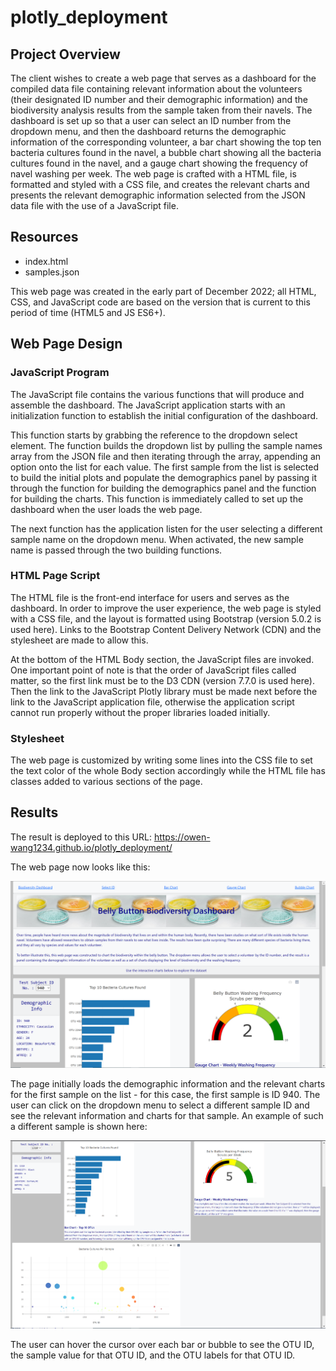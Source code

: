 # plotly_deployment

## Project Overview
The client wishes to create a web page that serves as a dashboard for the compiled data file containing relevant information about the volunteers (their designated ID number and their demographic information) and the biodiversity analysis results from the sample taken from their navels. The dashboard is set up so that a user can select an ID number from the dropdown menu, and then the dashboard returns the demographic information of the corresponding volunteer, a bar chart showing the top ten bacteria cultures found in the navel, a bubble chart showing all the bacteria cultures found in the navel, and a gauge chart showing the frequency of navel washing per week. The web page is crafted with a HTML file, is formatted and styled with a CSS file, and creates the relevant charts and presents the relevant demographic information selected from the JSON data file with the use of a JavaScript file.

## Resources

- index.html
- samples.json

This web page was created in the early part of December 2022; all HTML, CSS, and JavaScript code are based on the version that is current to this period of time (HTML5 and JS ES6+).

## Web Page Design

### JavaScript Program
The JavaScript file contains the various functions that will produce and assemble the dashboard. The JavaScript application starts with an initialization function to establish the initial configuration of the dashboard.

This function starts by grabbing the reference to the dropdown select element. The function builds the dropdown list by pulling the sample names array from the JSON file and then iterating through the array, appending an option onto the list for each value. The first sample from the list is selected to build the initial plots and populate the demographics panel by passing it through the function for building the demographics panel and the function for building the charts. This function is immediately called to set up the dashboard when the user loads the web page.

The next function has the application listen for the user selecting a different sample name on the dropdown menu. When activated, the new sample name is passed through the two building functions.

### HTML Page Script
The HTML file is the front-end interface for users and serves as the dashboard. In order to improve the user experience, the web page is styled with a CSS file, and the layout is formatted using Bootstrap (version 5.0.2 is used here). Links to the Bootstrap Content Delivery Network (CDN) and the stylesheet are made to allow this.

At the bottom of the HTML Body section, the JavaScript files are invoked. One important point of note is that the order of JavaScript files called matter, so the first link must be to the D3 CDN (version 7.7.0 is used here). Then the link to the JavaScript Plotly library must be made next before the link to the JavaScript application file, otherwise the application script cannot run properly without the proper libraries loaded initially.

### Stylesheet
The web page is customized by writing some lines into the CSS file to set the text color of the whole Body section accordingly while the HTML file has classes added to various sections of the page.

## Results
The result is deployed to this URL: https://owen-wang1234.github.io/plotly_deployment/

The web page now looks like this:

![The web page when initially loaded](https://github.com/Owen-Wang1234/plotly_deployment/blob/main/images/first.png)

The page initially loads the demographic information and the relevant charts for the first sample on the list - for this case, the first sample is ID 940. The user can click on the dropdown menu to select a different sample ID and see the relevant information and charts for that sample. An example of such a different sample is shown here:

![A different sample](https://github.com/Owen-Wang1234/plotly_deployment/blob/main/images/another.png)

The user can hover the cursor over each bar or bubble to see the OTU ID, the sample value for that OTU ID, and the OTU labels for that OTU ID.